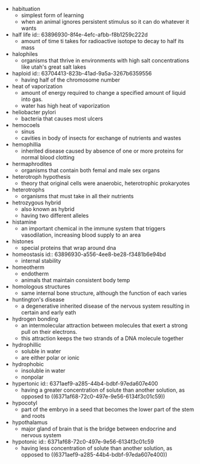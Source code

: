 - habituation
	- simplest form of learning
	- when an animal ignores persistent stimulus so it can do whatever it wants
- half life
  id:: 63896930-8f4e-4efc-afbb-f8b1259c222d
	- amount of time ti takes for radioactive isotope to decay to half its mass
- halophiles
	- organisms that thrive in environments with high salt concentrations like utah's great salt lakes
- haploid
  id:: 63704413-823b-41ad-9a5a-3267b6359556
	- having half of the chromosome number
- heat of vaporization
	- amount of energy required to change a specified amount of liquid into gas.
	- water has high heat of vaporization
- heliobacter pylori
	- bacteria that causes most ulcers
- hemocoels
	- sinus
	- cavities in body of insects for exchange of nutrients and wastes
- hemophillia
	- inherited disease caused by absence of one or more proteins for normal blood clotting
- hermaphrodites
	- organisms that contain both femal and male sex organs
- heterotroph hypothesis
	- theory that original cells were anaerobic, heterotrophic prokaryotes
- heterotrophs
	- organisms that must take in all their nutrients
- hetrozygous hybrid
	- also known as hybrid
	- having two different alleles
- histamine
	- an important chemical in the immune system that triggers vasodilation, increasing blood supply to an area
- histones
	- special proteins that wrap around dna
- homeostasis
  id:: 63896930-a556-4ee8-be28-f3481b6e94bd
	- internal stability
- homeotherm
	- endotherm
	- animals that maintain consistent body temp
- homologous structures
	- same internal bone structure, although the function of each varies
- huntington's disease
	- a degenerative inherited disease of the nervous system resulting in certain and early eath
- hydrogen bonding
	- an intermolecular attraction between molecules that exert a strong pull on their electrons.
	- this attraction keeps the two strands of a DNA molecule together
- hydrophillic
	- soluble in water
	- are either polar or ionic
- hydrophobic
	- insoluble in water
	- nonpolar
- hypertonic
  id:: 6371aef9-a285-44b4-bdbf-97eda607e400
	- having a greater concentration of solute than another solution, as opposed to ((6371af68-72c0-497e-9e56-6134f3c01c59))
- hypocotyl
	- part of the embryo in a seed that becomes the lower part of the stem and roots
- hypothalamus
	- major gland of brain that is the bridge between endocrine and nervous system
- hypotonic
  id:: 6371af68-72c0-497e-9e56-6134f3c01c59
	- having less concentration of solute than another solution, as opposed to ((6371aef9-a285-44b4-bdbf-97eda607e400))